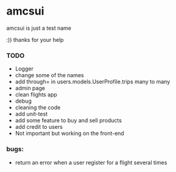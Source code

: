 # amcsui

amcsui is just a test name
 
:))
thanks for your help

### TODO
- Logger
- change some of the names
- add through= in users.models.UserProfile.trips many to many
- admin page
- clean flights app
- debug
- cleaning the code
- add unit-test
- add some feature to buy and sell products
- add credit to users
- Not important but working on the front-end

### bugs:
- return an error when a user register for a flight several times
